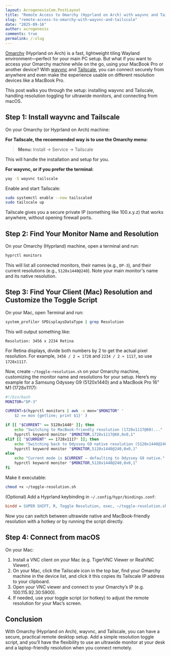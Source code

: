 ```yaml
---
layout: AcrogenesisCom.PostLayout
title: "Remote Access to Omarchy (Hyprland on Arch) with wayvnc and Tailscale"
slug: "remote-access-to-omarchy-with-wayvnc-and-tailscale"
date: "2025-09-16"
author: acrogenesis
comments: true
permalink: /:slug
---
```


[Omarchy](https://omarchy.org) (Hyprland on Arch) is a fast, lightweight tiling Wayland environment—perfect for your main PC setup. But what if you want to access your Omarchy machine while on the go, using your MacBook Pro or another device? With [wayvnc](https://github.com/any1/wayvnc) and [Tailscale](https://tailscale.com/), you can connect securely from anywhere and even make the experience usable on different resolution devices like a MacBook Pro.

This post walks you through the setup: installing wayvnc and Tailscale, handling resolution toggling for ultrawide monitors, and connecting from macOS.

## Step 1: Install wayvnc and Tailscale

On your Omarchy (or Hyprland on Arch) machine:

**For Tailscale, the recommended way is to use the Omarchy menu:**

> **Menu:** Install → Service → Tailscale

This will handle the installation and setup for you.

**For wayvnc, or if you prefer the terminal:**

```bash
yay -S wayvnc tailscale
```

Enable and start Tailscale:

```bash
sudo systemctl enable --now tailscaled
sudo tailscale up
```

Tailscale gives you a secure private IP (something like 100.x.y.z) that works anywhere, without opening firewall ports.

## Step 2: Find Your Monitor Name and Resolution

On your Omarchy (Hyprland) machine, open a terminal and run:

```bash
hyprctl monitors
```

This will list all connected monitors, their names (e.g., `DP-3`), and their current resolutions (e.g., `5120x1440@240`). Note your main monitor's name and its native resolution.

## Step 3: Find Your Client (Mac) Resolution and Customize the Toggle Script

On your Mac, open Terminal and run:

```bash
system_profiler SPDisplaysDataType | grep Resolution
```

This will output something like:

```text
Resolution: 3456 x 2234 Retina
```

For Retina displays, divide both numbers by 2 to get the actual pixel resolution. For example, `3456 / 2 = 1728` and `2234 / 2 ≈ 1117`, so use `1728x1117`.

Now, create `~/toggle-resolution.sh` on your Omarchy machine, customizing the monitor name and resolutions for your setup. Here’s my example for a Samsung Odyssey G9 (5120x1440) and a MacBook Pro 16" M1 (1728x1117):

```bash
#!/bin/bash
MONITOR="DP-3"

CURRENT=$(hyprctl monitors | awk -v mon="$MONITOR" '
    $2 == mon {getline; print $1}' )

if [[ "$CURRENT" == 5120x1440* ]]; then
    echo "Switching to MacBook-friendly resolution (1728x1117@60)..."
    hyprctl keyword monitor "$MONITOR,1728x1117@60,0x0,1"
elif [[ "$CURRENT" == 1728x1117* ]]; then
    echo "Switching back to Odyssey G9 native resolution (5120x1440@240)..."
    hyprctl keyword monitor "$MONITOR,5120x1440@240,0x0,1"
else
    echo "Current mode is $CURRENT — defaulting to Odyssey G9 native."
    hyprctl keyword monitor "$MONITOR,5120x1440@240,0x0,1"
fi
```

Make it executable:

```bash
chmod +x ~/toggle-resolution.sh
```

(Optional) Add a Hyprland keybinding in `~/.config/hypr/bindings.conf`:

```ini
bindd = SUPER SHIFT, R, Toggle Resolution, exec, ~/toggle-resolution.sh
```

Now you can switch between ultrawide native and MacBook-friendly resolution with a hotkey or by running the script directly.

## Step 4: Connect from macOS

On your Mac:

1. Install a VNC client on your Mac (e.g. TigerVNC Viewer or RealVNC Viewer).
2. On your Mac, click the Tailscale icon in the top bar, find your Omarchy machine in the device list, and click it this copies its Tailscale IP address to your clipboard.
3. Open your VNC viewer and connect to your Omarchy’s IP (e.g. 100.115.92.30:5900).
4. If needed, use your toggle script (or hotkey) to adjust the remote resolution for your Mac’s screen.

## Conclusion

With Omarchy (Hyprland on Arch), wayvnc, and Tailscale, you can have a secure, practical remote desktop setup. Add a simple resolution toggle script, and you’ll have the flexibility to use an ultrawide monitor at your desk and a laptop-friendly resolution when you connect remotely.
